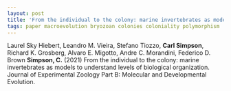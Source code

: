 ```yaml
---
layout: post
title: 'From the individual to the colony: marine invertebrates as models to understand levels of biological organization'
tags: paper macroevolution bryozoan colonies coloniality polymorphism
---
```

Laurel Sky Hiebert, Leandro M. Vieira, Stefano Tiozzo, **Carl Simpson**, Richard K. Grosberg, Alvaro E. Migotto, Andre C. Morandini, Federico D. Brown
**Simpson, C.** (2021)  From the individual to the colony: marine invertebrates as models to understand levels of biological organization. Journal of Experimental Zoology Part B: Molecular and Developmental Evolution.






